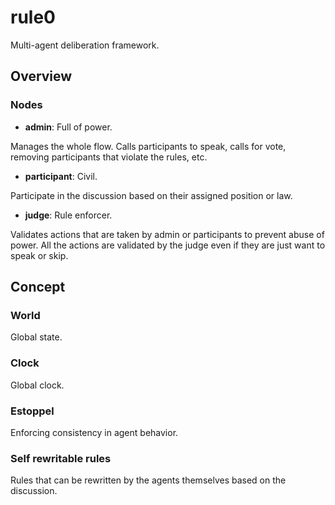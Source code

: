 # rule0

Multi-agent deliberation framework.


## Overview

### Nodes

- **admin**: Full of power. 

Manages the whole flow. Calls participants to speak, calls for vote, removing participants that violate the rules, etc.

- **participant**: Civil.

 Participate in the discussion based on their assigned position or law.

- **judge**: Rule enforcer.

Validates actions that are taken by admin or participants to prevent abuse of power. All the actions are validated by the judge even if they are just want to speak or skip. 

## Concept

### World

Global state.

### Clock

Global clock.

### Estoppel

Enforcing consistency in agent behavior.

### Self rewritable rules

Rules that can be rewritten by the agents themselves based on the discussion.
